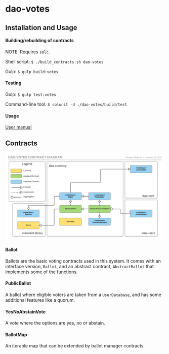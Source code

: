 # dao-votes

## Installation and Usage

#### Building/rebuilding of contracts

NOTE: Requires `solc`.

Shell script: `$ ./build_contracts.sh dao-votes`

Gulp: `$ gulp build:votes`

#### Testing

Gulp: `$ gulp test:votes` 

Command-line tool: `$ solunit -d ./dao-votes/build/test`

#### Usage

[User manual](https://github.com/smartcontractproduction/dao/blob/master/docs/Manual.md)

## Contracts

![DaoCoreContracts](../docs/images/dao-votes-contracts.png)

#### Ballot

Ballots are the basic voting contracts used in this system. It comes with an interface version, `Ballot`, and an abstract contract, `AbstractBallot` that implements some of the functions.

#### PublicBallot

A ballot where eligible voters are taken from a `UserDatabase`, and has some additional features like a quorum.

#### YesNoAbstainVote

A vote where the options are yes, no or abstain.

#### BallotMap

An iterable map that can be extended by ballot manager contracts.